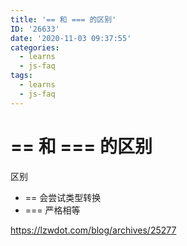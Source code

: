 ```yaml
---
title: '== 和 === 的区别'
ID: '26633'
date: '2020-11-03 09:37:55'
categories:
  - learns
  - js-faq
tags:
  - learns
  - js-faq
---
```


# == 和 === 的区别

区别

- \== 会尝试类型转换
- \=== 严格相等

https://lzwdot.com/blog/archives/25277
 
 
 
 
